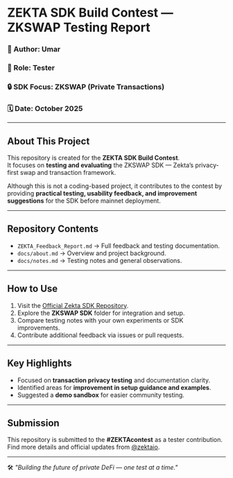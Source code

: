 # **ZEKTA SDK Build Contest — ZKSWAP Testing Report**

### 👤 Author: **Umar**  
### 🧩 Role: **Tester**  
### 🔒 SDK Focus: **ZKSWAP (Private Transactions)**  
### 🗓️ Date: **October 2025**

---

## **About This Project**
This repository is created for the **ZEKTA SDK Build Contest**.  
It focuses on **testing and evaluating** the ZKSWAP SDK — Zekta’s privacy-first swap and transaction framework.

Although this is not a coding-based project, it contributes to the contest by providing **practical testing, usability feedback, and improvement suggestions** for the SDK before mainnet deployment.

---

## **Repository Contents**
- `ZEKTA_Feedback_Report.md` → Full feedback and testing documentation.  
- `docs/about.md` → Overview and project background.  
- `docs/notes.md` → Testing notes and general observations.  

---

## **How to Use**
1. Visit the [Official Zekta SDK Repository](https://github.com/zektaio/zekta-sdk).  
2. Explore the **ZKSWAP SDK** folder for integration and setup.  
3. Compare testing notes with your own experiments or SDK improvements.  
4. Contribute additional feedback via issues or pull requests.

---

## **Key Highlights**
- Focused on **transaction privacy testing** and documentation clarity.  
- Identified areas for **improvement in setup guidance and examples**.  
- Suggested a **demo sandbox** for easier community testing.  

---

## **Submission**
This repository is submitted to the **#ZEKTAcontest** as a tester contribution.  
Find more details and official updates from [@zektaio](https://x.com/zektaio).

---

🛠️ *"Building the future of private DeFi — one test at a time."*
